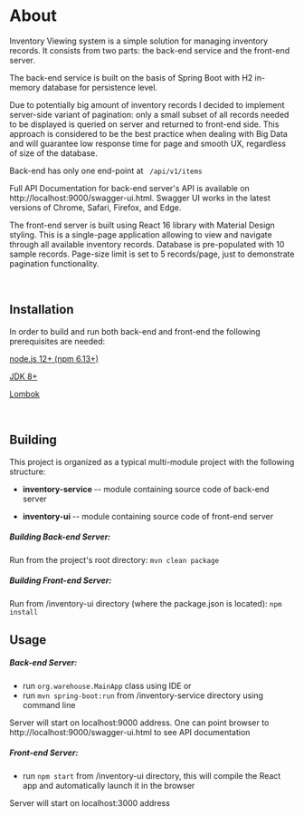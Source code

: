 # About

Inventory Viewing system is a simple solution for managing inventory records. It consists from two parts: the back-end service and the front-end server.

The back-end service is built on the basis of Spring Boot with H2 in-memory database for persistence level. 

Due to potentially big amount of inventory records I decided to implement server-side variant of pagination: only a small subset of all records needed to be displayed is queried on server and returned to front-end side. This approach is considered to be the best practice when dealing with Big Data and will guarantee low response time for page and smooth UX, regardless of size of the database.

Back-end has only one end-point at `` /api/v1/items``

Full API Documentation for back-end server's API is available on http://localhost:9000/swagger-ui.html. Swagger UI works in the latest versions of Chrome, Safari, Firefox, and Edge.

The front-end server is built using React 16 library with Material Design styling. This is a single-page application allowing to view and navigate through all available inventory records. Database is pre-populated with 10 sample records. Page-size limit is set to 5 records/page, just to demonstrate pagination functionality.

<br/>


## Installation

In order to build and run both back-end and front-end the following prerequisites are needed:

[node.js 12+ (npm 6.13+)](https://nodejs.org/en/download/)

[JDK 8+](https://openjdk.java.net/)

[Lombok](https://projectlombok.org/download)


<br/>

## Building

This project is organized as a typical multi-module project with the following structure:


+ <b> inventory-service </b> --  module containing source code of back-end server

+ <b> inventory-ui </b> -- module containing source code of front-end server



##### Building Back-end Server:
Run from the project's root directory:
``mvn clean package ``

##### Building Front-end Server:
Run from /inventory-ui directory (where the package.json is located):
``npm install``

## Usage
##### Back-end Server:

- run ``org.warehouse.MainApp`` class using IDE
or 
- run ``mvn spring-boot:run`` from /inventory-service directory using command line

Server will start on localhost:9000 address. One can point browser to http://localhost:9000/swagger-ui.html to see API documentation


##### Front-end Server:

- run ``npm start`` from /inventory-ui directory, this will compile the React app and automatically launch it in the browser

Server will start on localhost:3000 address

